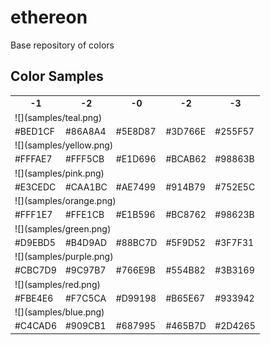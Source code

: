 # ethereon
Base repository of colors

## Color Samples

<table>
  <tr>
    <th>-1</th>
    <th>-2</th>
    <th>-0</th>
    <th>-2</th>
    <th>-3</th>
  </tr>
  <tr>
    <td colspan="5">![](samples/teal.png)</td>
  </tr>
  <tr>
    <td>#BED1CF</td>
    <td>#86A8A4</td>
    <td>#5E8D87</td>
    <td>#3D766E</td>
    <td>#255F57</td>
  </tr>
  <tr>
    <td colspan="5">![](samples/yellow.png)</td>
  </tr>
  <tr>
    <td>#FFFAE7</td>
    <td>#FFF5CB</td>
    <td>#E1D696</td>
    <td>#BCAB62</td>
    <td>#98863B</td>
  </tr>
  <tr>
    <td colspan="5">![](samples/pink.png)</td>
  </tr>
  <tr>
    <td>#E3CEDC</td>
    <td>#CAA1BC</td>
    <td>#AE7499</td>
    <td>#914B79</td>
    <td>#752E5C</td>
  </tr>
  <tr>
    <td colspan="5">![](samples/orange.png)</td>
  </tr>
  <tr>
    <td>#FFF1E7</td>
    <td>#FFE1CB</td>
    <td>#E1B596</td>
    <td>#BC8762</td>
    <td>#98623B</td>
  </tr>
  <tr>
    <td colspan="5">![](samples/green.png)</td>
  </tr>
  <tr>
    <td>#D9EBD5</td>
    <td>#B4D9AD</td>
    <td>#88BC7D</td>
    <td>#5F9D52</td>
    <td>#3F7F31</td>
  </tr>
  <tr>
    <td colspan="5">![](samples/purple.png)</td>
  </tr>
  <tr>
    <td>#CBC7D9</td>
    <td>#9C97B7</td>
    <td>#766E9B</td>
    <td>#554B82</td>
    <td>#3B3169</td>
  </tr>
  <tr>
    <td colspan="5">![](samples/red.png)</td>
  </tr>
  <tr>
    <td>#FBE4E6</td>
    <td>#F7C5CA</td>
    <td>#D99198</td>
    <td>#B65E67</td>
    <td>#933942</td>
  </tr>
  <tr>
    <td colspan="5">![](samples/blue.png)</td>
  </tr>
  <tr>
    <td>#C4CAD6</td>
    <td>#909CB1</td>
    <td>#687995</td>
    <td>#465B7D</td>
    <td>#2D4265</td>
  </tr>
</table>
